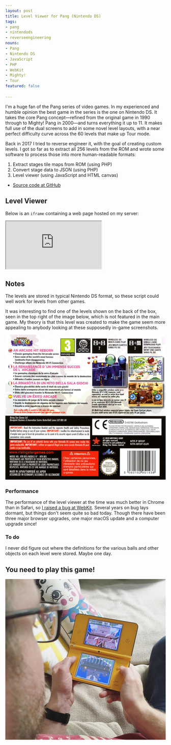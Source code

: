 ```yaml
---
layout: post
title: Level Viewer for Pang (Nintendo DS)
tags:
- pang
- nintendods
- reverseengineering
nouns:
- Pang
- Nintendo DS
- JavaScript
- PHP
- WebKit
- Mighty!
- Tour
featured: false

---
```

I'm a huge fan of the Pang series of video games. In my experienced and humble opinion the best game in the series is the one on Nintendo DS. It takes the core Pang concept—refined from the original game in 1990 through to Mighty! Pang in 2000—and turns everything it up to 11. It makes full use of the dual screens to add in some novel level layouts, with a near perfect difficulty curve across the 60 levels that make up Tour mode.

Back in 2017 I tried to reverse engineer it, with the goal of creating custom levels. I got so far as to extract all 256 levels from the ROM and wrote some software to process those into more human-readable formats:

1. Extract stages tile maps from ROM (using PHP)
2. Convert stage data to JSON (using PHP)
3. Level viewer (using JavaScript and HTML canvas)

* [Source code at GitHub](https://github.com/gingerbeardman/pang-ds)

## Level Viewer

Below is an `iframe` containing a web page hosted on my server:

<iframe class="pang" src="https://www.gingerbeardman.com/pangds/"></iframe>

## Notes

The levels are stored in typical Nintendo DS format, so these script could well work for levels from other games.

It was interesting to find one of the levels shown on the back of the box, seen in the top right of the image below, which is not featured in the main game. My theory is that this level was created to make the game seem more appealing to anybody looking at these supposedly in-game screenshots.

![JPG](/images/posts/pang-ds-box.jpg)

### Performance

The performance of the level viewer at the time was much better in Chrome than in Safari, so [I raised a bug at WebKit](https://bugs.webkit.org/show_bug.cgi?id=181244). Several years on bug lays dormant, but things don't seem quite so bad today. Though there have been three major browser upgrades, one major macOS update and a computer upgrade since!

### To do

I never did figure out where the definitions for the various balls and other objects on each level were stored. Maybe one day.

## You need to play this game!

![JPG](/images/posts/pang-ds.jpg)